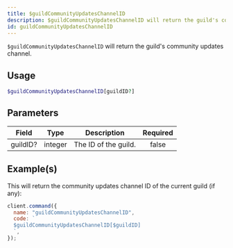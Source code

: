 ```yaml
---
title: $guildCommunityUpdatesChannelID
description: $guildCommunityUpdatesChannelID will return the guild's community updates channel.
id: guildCommunityUpdatesChannelID
---
```


`$guildCommunityUpdatesChannelID` will return the guild's community updates channel.

## Usage

```php
$guildCommunityUpdatesChannelID[guildID?]
```

## Parameters

| Field    | Type    | Description          | Required |
| -------- | ------- | -------------------- | :------: |
| guildID? | integer | The ID of the guild. |  false   |

## Example(s)

This will return the community updates channel ID of the current guild (if any):

```javascript
client.command({
  name: "guildCommunityUpdatesChannelID",
  code: `
  $guildCommunityUpdatesChannelID[$guildID]
  `,
});
```
